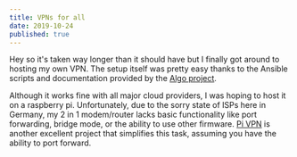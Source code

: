 ```yaml
---
title: VPNs for all
date: 2019-10-24
published: true
---
```


Hey so it's taken way longer than it should have but I finally got around to hosting my own VPN. The setup itself was pretty easy thanks to the Ansible scripts and documentation provided by the [Algo project](https://github.com/trailofbits/algo).

Although it works fine with all major cloud providers, I was hoping to host it on a raspberry pi. Unfortunately, due to the sorry state of
ISPs here in Germany, my 2 in 1 modem/router lacks basic functionality like port forwarding, bridge mode, or the ability to use other firmware. [Pi VPN](http://www.pivpn.io/) is another excellent project that simplifies this task, assuming you have the ability to port forward.


